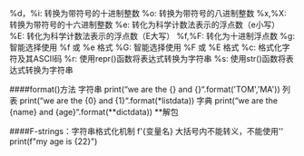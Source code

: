 %d，%i: 转换为带符号的十进制整数
%o: 转换为带符号的八进制整数
%x,%X: 转换为带符号的十六进制整数
%e: 转化为科学计数法表示的浮点数（e小写）
%E: 转化为科学计数法表示的浮点数（E大写）
%f,%F: 转化为十进制浮点数
%g: 智能选择使用 %f 或 %e 格式
%G: 智能选择使用 %F 或 %E 格式
%c: 格式化字符及其ASCII码
%r: 使用repr()函数将表达式转换为字符串
%s: 使用str()函数将表达式转换为字符串


####format()方法
字符串 print(“we are the {} and {}“.format('TOM','MA'))
列表 print(“we are the {0} and {1}“.format(*listdata))
字典 print(“we are the {name} and {age}“.format(**dictdata)) **解包

####F-strings：字符串格式化机制
f'{变量名}   大括号内不能转义，不能使用'\'
print(f"my age is {22}")